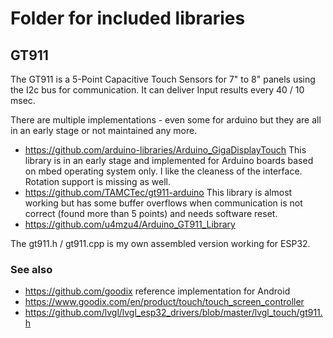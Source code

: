 # Folder for included libraries

## GT911

The GT911 is a 5-Point Capacitive Touch Sensors for 7" to 8" panels using the I2c bus for
communication. It can deliver Input results every 40 / 10 msec.

There are multiple implementations - even some for arduino but they are all in an early stage or
not maintained any more.

* <https://github.com/arduino-libraries/Arduino_GigaDisplayTouch> This library is in an early
  stage and implemented for Arduino boards based on mbed operating system only. I like the
  cleaness of the interface. Rotation support is missing as well.
* <https://github.com/TAMCTec/gt911-arduino> This library is almost working but has some buffer
  overflows when communication is not correct (found more than 5 points) and needs software reset.
* <https://github.com/u4mzu4/Arduino_GT911_Library>

The gt911.h / gt911.cpp is my own assembled version working for ESP32.

### See also

* <https://github.com/goodix> reference implementation for Android
* <https://www.goodix.com/en/product/touch/touch_screen_controller>
* <https://github.com/lvgl/lvgl_esp32_drivers/blob/master/lvgl_touch/gt911.h>

